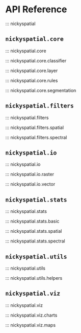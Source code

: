 # API Reference

::: nickyspatial

## `nickyspatial.core`

::: nickyspatial.core

::: nickyspatial.core.classifier

::: nickyspatial.core.layer

::: nickyspatial.core.rules

::: nickyspatial.core.segmentation

## `nickyspatial.filters`

::: nickyspatial.filters

::: nickyspatial.filters.spatial

::: nickyspatial.filters.spectral

## `nickyspatial.io`

::: nickyspatial.io

::: nickyspatial.io.raster

::: nickyspatial.io.vector

## `nickyspatial.stats`

::: nickyspatial.stats

::: nickyspatial.stats.basic

::: nickyspatial.stats.spatial

::: nickyspatial.stats.spectral

## `nickyspatial.utils`

::: nickyspatial.utils

::: nickyspatial.utils.helpers

## `nickyspatial.viz`

::: nickyspatial.viz

::: nickyspatial.viz.charts

::: nickyspatial.viz.maps
